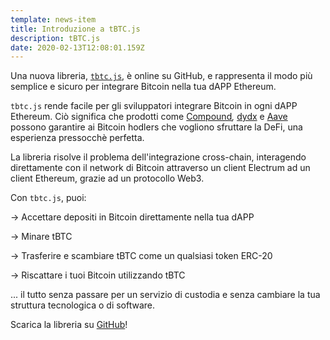 ```yaml
---
template: news-item
title: Introduzione a tBTC.js
description: tBTC.js
date: 2020-02-13T12:08:01.159Z
---
```

Una nuova libreria, [`tbtc.js`](https://github.com/keep-network/tbtc.js), è online su GitHub, e rappresenta il modo più semplice e sicuro per integrare Bitcoin nella tua dAPP Ethereum.

`tbtc.js` rende facile per gli sviluppatori integrare Bitcoin in ogni dAPP Ethereum. Ciò significa che prodotti come [Compound](https://compound.finance/)*,* [dydx](https://dydx.exchange/) e [Aave](https://aave.com/) possono garantire ai Bitcoin hodlers che vogliono sfruttare la DeFi, una esperienza pressocchè perfetta.

La libreria risolve il problema dell'integrazione cross-chain, interagendo direttamente con il network di Bitcoin attraverso un client Electrum ad un client Ethereum, grazie ad un protocollo Web3.

Con `tbtc.js`, puoi:

\->  Accettare depositi in Bitcoin direttamente nella tua dAPP

\->  Minare tBTC

\->  Trasferire e scambiare tBTC come un qualsiasi token ERC-20

\->  Riscattare i tuoi Bitcoin utilizzando tBTC[](https://github.com/keep-network/tbtc.js#redeeming-a-deposit)

... il tutto senza passare per un servizio di custodia e senza cambiare la tua struttura tecnologica o di software.

Scarica la libreria su [GitHub](https://github.com/keep-network/tbtc.js)!

